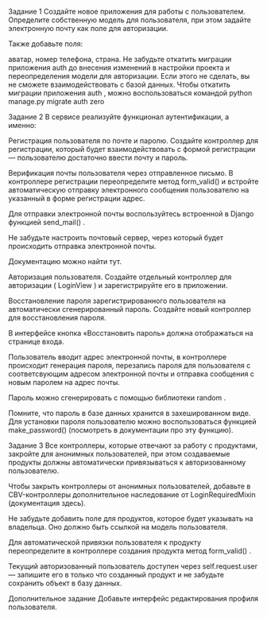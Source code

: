 Задание 1
Создайте новое приложения для работы с пользователем. Определите собственную модель для пользователя, при этом задайте электронную почту как поле для авторизации.

Также добавьте поля:

аватар,
номер телефона,
страна.
Не забудьте откатить миграции приложения 
auth
 до внесения изменений в настройки проекта и переопределения модели для авторизации. Если этого не сделать, вы не сможете взаимодействовать с базой данных. Чтобы откатить миграции приложения 
auth
, можно воспользоваться командой 
python manage.py migrate auth zero

Задание 2
В сервисе реализуйте функционал аутентификации, а именно:

Регистрация пользователя по почте и паролю.
Создайте контроллер для регистрации, который будет взаимодействовать с формой регистрации — пользователю достаточно ввести почту и пароль.

Верификация почты пользователя через отправленное письмо.
В контроллере регистрации переопределите метод 
form_valid()
 и встройте автоматическую отправку электронного сообщения пользователю на указанный в форме регистрации адрес.

Для отправки электронной почты воспользуйтесь встроенной в Django функцией 
send_mail()
.

Не забудьте настроить почтовый сервер, через который будет происходить отправка электронной почты.

Документацию можно найти тут.

Авторизация пользователя.
Создайте отдельный контроллер для авторизации (
LoginView
) и зарегистрируйте его в приложении.

Восстановление пароля зарегистрированного пользователя на автоматически сгенерированный пароль.
Создайте новый контроллер для восстановления пароля.

В интерфейсе кнопка «Восстановить пароль» должна отображаться на странице входа.

Пользователь вводит адрес электронной почты, в контроллере происходит генерация пароля, перезапись пароля для пользователя с соответсвующим адресом электронной почты и отправка сообщения с новым паролем на адрес почты.

Пароль можно сгенерировать с помощью библиотеки 
random
.

Помните, что пароль в базе данных хранится в захешированном виде. Для установки пароля пользователю можно воспользоваться функцией 
make_password()
 (посмотреть в документации про эту функцию).

Задание 3
Все контроллеры, которые отвечают за работу с продуктами, закройте для анонимных пользователей, при этом создаваемые продукты должны автоматически привязываться к авторизованному пользователю.

Чтобы закрыть контроллеры от анонимных пользователей, добавьте в CBV-контроллеры дополнительное наследование от 
LoginRequiredMixin
 (документация здесь).

Не забудьте добавить поле для продуктов, которое будет указывать на владельца. Оно должно быть ссылкой на модель пользователя.

Для автоматической привязки пользователя к продукту переопределите в контроллере создания продукта метод 
form_valid()
.

Текущий авторизованный пользователь доступен через 
self.request.user
 — запишите его в только что созданный продукт и не забудьте сохранить объект в базу данных.

 
Дополнительное задание
Добавьте интерфейс редактирования профиля пользователя.


